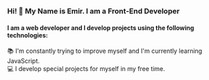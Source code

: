 ### Hi! 👋 My Name is Emir. I am a Front-End Developer

#### I am a web developer and I develop projects using the following technologies:

<i class="fab fa-html5"></i>
<i class="fab fa-css3-alt"></i>
<i class="fab fa-bootstrap"></i>

:books: I'm constantly trying to improve myself and I'm currently learning JavaScript.  
:computer: I develop special projects for myself in my free time.
